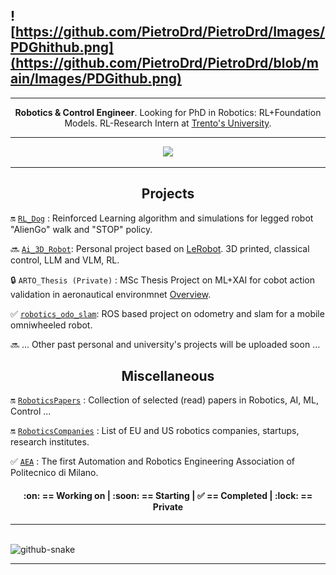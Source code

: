 ## ![https://github.com/PietroDrd/PietroDrd/Images/PDGhithub.png](https://github.com/PietroDrd/PietroDrd/blob/main/Images/PDGithub.png)

___
<p align="center">
 <b>Robotics & Control Engineer</b>. Looking for PhD in Robotics: RL+Foundation Models. RL-Research Intern at <a href="https://www.unitn.it/">Trento's University</a>.
</p>

___
<p align="center">
  <a href="https://skillicons.dev">
    <img src="https://skillicons.dev/icons?i=vscode,python,c,cpp,bash,cmake,anaconda,docker,git,github,pytorch,tensorflow,latex,linux,ubuntu,md,htmx,matlab,ros,stackoverflow,notion,obsidian,arduino,raspberrypi&perline=12" />
  </a>
</p>

<!--
&nbsp;
    
<p align="center", marginTop="100px">
<a href="#"><img align="center" src="https://github-readme-stats.vercel.app/api?username=PietroDrd&include_all_commits=true&bg_color=eeeeee&hide_border=true&show_icons=true&count_private=true&icon_color=009BFF&title_color=009BFF&text_color=009BFF" alt="Pietro's github stats" /> </a></p>

&nbsp;
-->
___

<h2 align="center"> Projects</h2>

:on: [`RL_Dog`](https://github.com/PietroDrd/RL_Dog) : Reinforced Learning algorithm and simulations for legged robot "AlienGo" walk and "STOP" policy.

:soon: [`Ai_3D_Robot`](https://github.com/PietroDrd/Ai_3D_Robot): Personal project based on [LeRobot](https://github.com/huggingface/lerobot). 3D printed, classical control, LLM and VLM, RL.

:lock: `ARTO_Thesis (Private)` : MSc Thesis Project on ML+XAI for cobot action validation in aeronautical environmnet [Overview](https://www.linkedin.com/posts/txtgroup_ai-robotics-innovation-activity-7180866636315267073-C0lW?utm_source=share&utm_medium=member_desktop).

:white_check_mark: [`robotics_odo_slam`](https://github.com/PietroDrd/robotics_odo_slam): ROS based project on odometry and slam for a mobile omniwheeled robot.

:soon: ... Other past personal and university's projects will be uploaded soon ...

<!-- ------------------------------------------------------------------------------------------ -->
<h2 align="center"> Miscellaneous </h2>

:on: [`RoboticsPapers`](https://github.com/PietroDrd/RoboticsPapers) : Collection of selected (read) papers in Robotics, AI, ML, Control ...

:on: [`RoboticsCompanies`](https://github.com/PietroDrd/RoboticsCompanies) : List of EU and US robotics companies, startups, research institutes.
 
:white_check_mark: [`AEA`](https://www.aeapolimi.it) : The first Automation and Robotics Engineering Association of Politecnico di Milano.

<h4 align="center"> :on: == Working on | :soon: == Starting | ✅ == Completed | :lock: == Private </h4>

___

<br clear="both">
<picture>
  <source media="(prefers-color-scheme: dark)" srcset="https://raw.githubusercontent.com/PietroDrd/PietroDrd/output/github-contribution-grid-snake-dark.svg" />
  <source media="(prefers-color-scheme: light)" srcset="https://raw.githubusercontent.com/PietroDrd/PietroDrd/output/github-contribution-grid-snake.svg" />
  <img alt="github-snake" src="github-snake.svg" />
</picture>

___

<!--
**PietroDrd/PietroDrd** is a ✨ _special_ ✨ repository because its `README.md` (this file) appears on your GitHub profile.

Here are some ideas to get you started:

- 🔭 I’m currently working on ...
- 🌱 I’m currently learning ...
- 👯 I’m looking to collaborate on ...
- 🤔 I’m looking for help with ...
- 💬 Ask me about ...
- 📫 How to reach me: ...
- ⚡ Fun fact: ...
-->
